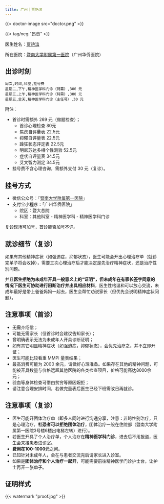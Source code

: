```yaml
---
title: 广州｜贾艳滨
---
```


{{< doctor-image src="doctor.png" >}}

{{< tag/neg "昂贵" >}}

医生姓名：[贾艳滨](https://www.haodf.com/doctor/240979.html)

所在医院：[暨南大学附属第一医院](https://amap.com/place/B00140382F)（广州华侨医院）

## 出诊时刻

```csv
周次,时间,科室,挂号费
星期二,下午,精神医学科门诊（特需）,300 元
星期三,上午,精神医学科门诊（特需）,300 元
星期五,全天,精神医学科门诊（主任号）,30 元
```

附注：

- 首诊时需额外 269 元（做题检查）；
  - 首诊心理检查 80元
  - 焦虑自评量表 22.5元
  - 抑郁自评量表 22.5元
  - 躁狂状态评定表 22.5元
  - 明尼苏达多相个性测验 52.5元
  - 症状自评量表 34.5元
  - 艾文智力测定 34.5元
- 挂号费不含心理咨询，需额外支付 30 元（复诊）。

## 挂号方式

- 微信公众号：「[暨南大学附属第一医院](weixin://gh_689f24c33166)」
- 支付宝小程序：「广州华侨医院」
  - 院区：暨大总院
  - 科室：其他科室 - 精神医学科 - 精神医学科门诊

复诊现场可加号，首诊能否加号不详。

## 就诊细节（复诊）

如果有其他精神症状（如强迫症，抑郁状态），医生可能会开出心理治疗单（就诊完单子将会收掉），需要三次心理治疗后才能决定是先治疗精神症状，还是治疗性别问题。

并且**医生拒绝为未成年开具一般意义上的“证明”，但未成年在有家长签字同意的情况下医生可协助进行阻断治疗并出具相应材料**，医生性格温和可以放心交流，未成年最好是带上爸爸妈妈一起去，医生会帮忙劝说家长（但优先会说明精神症状问题）。

## 注意事项（首诊）

- 无需介绍信；
- 可能无需家长（但首诊时会建议告知家长）；
- 曾明确表示无法为未成年人开具诊断证明；
- 如有其它明显精神症状（如强迫症，抑郁状态），会优先治疗之，并不立即开证；
- 医生可能比较看重 MMPI 量表结果；
- 最高消费可能为 2000 余元，请做好心理准备。如果存在其他的精神问题，可能被开具数量与价格远超其他医院的各类检查项目，价格可能高达8000余元；
- 验血等身体检查可借由贫穷等原因婉拒；
- 请注意合理安排时间，若做完量表后医生已经下班需改日再就诊。

## 注意事项（复诊）

- 医生可能开团体治疗单（即多人同时进行沟通分享，注意：非跨性别治疗，只是心理治疗，**社恐者可以拒绝团体治疗**，团体治疗一般在住院部（暨南大学附属第一医院3号楼6楼出电梯左转）进行）。
- 若医生开具了个人治疗单，个人治疗在**精神医学科门诊**，进去后不用报道，医生会来接患者进诊室。
- **费用在100-1000元**之间。
- 已知针对未成年人，会在与患者交流完后请家长进入诊室。
- 如果是**团体治疗和个人治疗一起开**，可能需要前往精神医学门诊护士台，让护士再开一张单子。

## 证明样式

{{< watermark "proof.jpg" >}}
